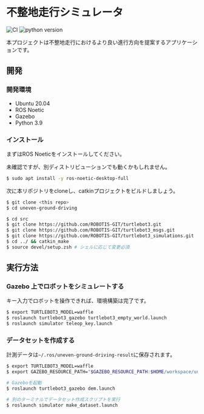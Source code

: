 # 不整地走行シミュレータ

![CI](https://github.com/Rits-Interaction-Laboratory/uneven-ground-driving/workflows/CI/badge.svg)
![python version](https://img.shields.io/badge/python_version-3.9-blue.svg)

本プロジェクトは不整地走行におけるより良い進行方向を提案するアプリケーションです。

## 開発

### 開発環境

- Ubuntu 20.04
- ROS Noetic
- Gazebo
- Python 3.9

### インストール

まずはROS Noeticをインストールしてください。

未確認ですが、別ディストリビューションでも動くかもしれません。

```sh
$ sudo apt install -y ros-noetic-desktop-full
```

次に本リポジトリをcloneし、catkinプロジェクトをビルドしましょう。

```sh
$ git clone <this repo>
$ cd uneven-ground-driving

$ cd src
$ git clone https://github.com/ROBOTIS-GIT/turtlebot3.git
$ git clone https://github.com/ROBOTIS-GIT/turtlebot3_msgs.git
$ git clone https://github.com/ROBOTIS-GIT/turtlebot3_simulations.git
$ cd ../ && catkin_make
$ source devel/setup.zsh # シェルに応じて変更必須
```

## 実行方法

### Gazebo 上でロボットをシミュレートする

キー入力でロボットを操作できれば、環境構築は完了です。

```sh
$ export TURTLEBOT3_MODEL=waffle
$ roslaunch turtlebot3_gazebo turtlebot3_empty_world.launch
$ roslaunch simulator teleop_key.launch
```

### データセットを作成する

計測データは`~/.ros/uneven-ground-driving-result`に保存されます。

```sh
$ export TURTLEBOT3_MODEL=waffle
$ export GAZEBO_RESOURCE_PATH="$GAZEBO_RESOURCE_PATH:$HOME/workspace/uneven-ground-driving"

# Gazeboを起動
$ roslaunch turtlebot3_gazebo dem.launch

# 別のターミナルでデータセット作成スクリプトを実行
$ roslaunch simulator make_dataset.launch
```